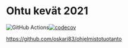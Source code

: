 # Ohtu kevät 2021

![GitHub Actions](https://github.com/oskari83/ohtu-2022-viikko1/workflows/CI/badge.svg)[![codecov](https://codecov.io/gh/oskari83/ohtu-2022-viikko1/branch/main/graph/badge.svg?token=IMWY7FWOZM)](https://codecov.io/gh/oskari83/ohtu-2022-viikko1)

https://github.com/oskari83/ohjelmistotuotanto
